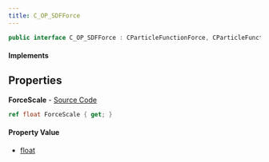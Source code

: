 ```yaml
---
title: C_OP_SDFForce
---
```


```csharp
public interface C_OP_SDFForce : CParticleFunctionForce, CParticleFunction, ISchemaClass<CParticleFunction>, ISchemaClass<CParticleFunctionForce>, ISchemaClass<C_OP_SDFForce>, ISchemaField, ISchemaClass, INativeHandle
```

#### Implements

## Properties

**ForceScale** - [Source Code](https://github.com/swiftly-solution/swiftlys2/blob/master/managed/src/SwiftlyS2.Generated/Schemas/Interfaces/C_OP_SDFForce.cs#L16)

```csharp
ref float ForceScale { get; }
```

#### Property Value

- [float](https://learn.microsoft.com/dotnet/api/system.single)

